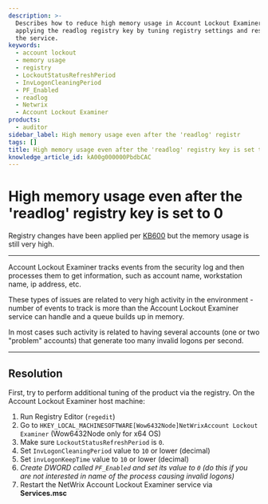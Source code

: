 ```yaml
---
description: >-
  Describes how to reduce high memory usage in Account Lockout Examiner after
  applying the readlog registry key by tuning registry settings and restarting
  the service.
keywords:
  - account lockout
  - memory usage
  - registry
  - LockoutStatusRefreshPeriod
  - InvLogonCleaningPeriod
  - PF_Enabled
  - readlog
  - Netwrix
  - Account Lockout Examiner
products:
  - auditor
sidebar_label: High memory usage even after the 'readlog' registr
tags: []
title: High memory usage even after the 'readlog' registry key is set to 0
knowledge_article_id: kA00g000000PbdbCAC
---
```


# High memory usage even after the 'readlog' registry key is set to 0

Registry changes have been applied per [KB600](https://kb.netwrix.com/600) but the memory usage is still very high.

---

Account Lockout Examiner tracks events from the security log and then processes them to get information, such as account name, workstation name, ip address, etc.

These types of issues are related to very high activity in the environment - number of events to track is more than the Account Lockout Examiner service can handle and a queue builds up in memory.

In most cases such activity is related to having several accounts (one or two "problem" accounts) that generate too many invalid logons per second.

---

## Resolution

First, try to perform additional tuning of the product via the registry. On the Account Lockout Examiner host machine:

1. Run Registry Editor (`regedit`)
2. Go to `HKEY_LOCAL_MACHINESOFTWARE[Wow6432Node]NetWrixAccount Lockout Examiner` (Wow6432Node only for x64 OS)
3. Make sure `LockoutStatusRefreshPeriod` is `0`.
4. Set `InvLogonCleaningPeriod` value to `10` or lower (decimal)
5. Set `invLogonKeepTime` value to `10` or lower (decimal)
6. *Create DWORD called `PF_Enabled` and set its value to `0` (do this if you are not interested in name of the process causing invalid logons)*
7. Restart the NetWrix Account Lockout Examiner service via **Services.msc**

